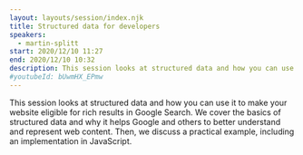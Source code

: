 ```yaml
---
layout: layouts/session/index.njk
title: Structured data for developers
speakers:
  - martin-splitt
start: 2020/12/10 11:27
end: 2020/12/10 10:32
description: This session looks at structured data and how you can use it to make your website eligible for rich results in Google Search.
#youtubeId: bUwmHX_EPmw
---
```


This session looks at structured data and how you can use it to make your website eligible for rich results in Google Search.
We cover the basics of structured data and why it helps Google and others to better understand and represent web content. Then, we discuss a practical example, including an implementation in JavaScript.
